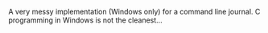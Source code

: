 A very messy implementation (Windows only) for a command line journal. C programming in Windows is not the cleanest...